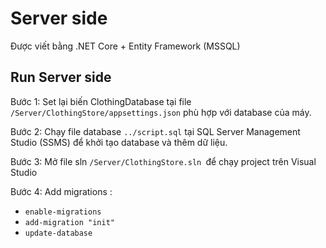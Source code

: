 # Server side

Được viết bằng .NET Core + Entity Framework (MSSQL)

## Run Server side

Bước 1: Set lại biến ClothingDatabase tại file `/Server/ClothingStore/appsettings.json` phù hợp với database của máy.

Bước 2: Chạy file database `../script.sql` tại SQL Server Management Studio (SSMS) để khởi tạo database và thêm dữ liệu.

Bước 3: Mở file sln `/Server/ClothingStore.sln `để chạy project trên Visual Studio

Bước 4: Add migrations :

- `enable-migrations`
- `add-migration "init"`
- `update-database`
